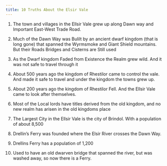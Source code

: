 ```yaml
---
title: 10 Truths About the Elsir Vale
---
```



1. The town and villages in the Ellsir Vale grew up along Dawn way and Important East-West Trade Road.

2. Much of the Dawn Way was Bulilt by an ancient dwarf kingdom (that is long gone) that spanned the Wyrmsmoke and Giant Shield mountains. But their Roads Bridges and Cisterns are Still used

3. As the Dwarf kingdom Faded from Existence the Realm grew wild. And it was not safe to travel through it

4. About 500 years ago the kingdom of Rhestilor came to control the vale. And made it safe to travel and under the kingdom the towns grew up.

5. About 200 years ago the kingdom of Rhestilor Fell. And the Ellsir Vale came to look after themselves.

6. Most of the Local lords have titles derived from the old kingdom, and no new realm has arisen in the old kingdoms place

7. The Largest City in the Ellsir Vale is the city of Brindol. With a population of about 8,500

8. Drellin’s Ferry was founded where the Elsir River crosses the Dawn Way.

9. Drellins Ferry has a population of 1,200

10. Used to have an old dwarven bridge that spanned the river, but was washed away, so now there is a Ferry.